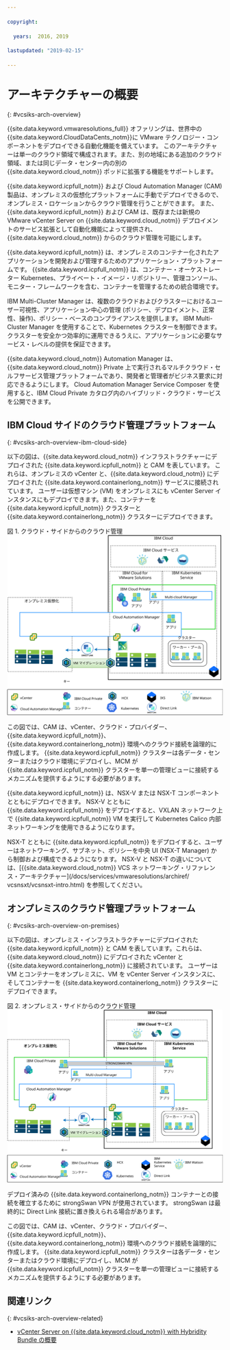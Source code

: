 ```yaml
---

copyright:

  years:  2016, 2019

lastupdated: "2019-02-15"

---
```


# アーキテクチャーの概要
{: #vcsiks-arch-overview}

{{site.data.keyword.vmwaresolutions_full}} オファリングは、世界中の {{site.data.keyword.CloudDataCents_notm}}に VMware テクノロジー・コンポーネントをデプロイできる自動化機能を備えています。 このアーキテクチャーは単一のクラウド領域で構成されます。また、別の地域にある追加のクラウド領域、または同じデータ・センター内の別の {{site.data.keyword.cloud_notm}} ポッドに拡張する機能をサポートします。

{{site.data.keyword.icpfull_notm}} および Cloud Automation Manager (CAM) 製品は、オンプレミスの仮想化プラットフォームに手動でデプロイできるので、
オンプレミス・ロケーションからクラウド管理を行うことができます。 また、{{site.data.keyword.icpfull_notm}} および CAM は、既存または新規の VMware vCenter Server on {{site.data.keyword.cloud_notm}} デプロイメントのサービス拡張として自動化機能によって提供され、{{site.data.keyword.cloud_notm}} からのクラウド管理を可能にします。

{{site.data.keyword.icpfull_notm}} は、オンプレミスのコンテナー化されたアプリケーションを開発および管理するためのアプリケーション・プラットフォームです。 {{site.data.keyword.icpfull_notm}} は、コンテナー・オーケストレーター Kubernetes、プライベート・イメージ・リポジトリー、管理コンソール、モニター・フレームワークを含む、コンテナーを管理するための統合環境です。

IBM Multi-Cluster Manager は、複数のクラウドおよびクラスターにおけるユーザー可視性、アプリケーション中心の管理 (ポリシー、デプロイメント、正常性、操作)、ポリシー・ベースのコンプライアンスを提供します。 IBM Multi-Cluster Manager を使用することで、Kubernetes クラスターを制御できます。 クラスターを安全かつ効率的に運用できるうえに、アプリケーションに必要なサービス・レベルの提供を保証できます。

{{site.data.keyword.cloud_notm}} Automation Manager は、{{site.data.keyword.cloud_notm}} Private 上で実行されるマルチクラウド・セルフサービス管理プラットフォームであり、開発者と管理者がビジネス要求に対応できるようにします。 Cloud Automation Manager Service Composer を使用すると、IBM Cloud Private カタログ内のハイブリッド・クラウド・サービスを公開できます。

## IBM Cloud サイドのクラウド管理プラットフォーム
{: #vcsiks-arch-overview-ibm-cloud-side}

以下の図は、{{site.data.keyword.cloud_notm}} インフラストラクチャーにデプロイされた {{site.data.keyword.icpfull_notm}} と CAM を表しています。
これらは、オンプレミスの vCenter と、{{site.data.keyword.cloud_notm}} にデプロイされた {{site.data.keyword.containerlong_notm}} サービスに接続されています。 ユーザーは仮想マシン (VM) をオンプレミスにも vCenter Server インスタンスにもデプロイできます。また、コンテナーを {{site.data.keyword.icpfull_notm}} クラスターと {{site.data.keyword.containerlong_notm}} クラスターにデプロイできます。

図 1. クラウド・サイドからのクラウド管理
![クラウド上 - クラウド管理](vcsiks-oncloud-cloudmgt.svg)

この図では、CAM は、vCenter、クラウド・プロバイダー、{{site.data.keyword.icpfull_notm}}、{{site.data.keyword.containerlong_notm}} 環境へのクラウド接続を論理的に作成します。 {{site.data.keyword.icpfull_notm}} クラスターは各データ・センターまたはクラウド環境にデプロイし、MCM が {{site.data.keyword.icpfull_notm}} クラスターを単一の管理ビューに接続するメカニズムを提供するようにする必要があります。

{{site.data.keyword.icpfull_notm}} は、NSX-V または NSX-T コンポーネントとともにデプロイできます。 NSX-V とともに {{site.data.keyword.icpfull_notm}} をデプロイすると、VXLAN ネットワーク上で {{site.data.keyword.icpfull_notm}} VM を実行して Kubernetes Calico 内部ネットワーキングを使用できるようになります。

NSX-T とともに {{site.data.keyword.icpfull_notm}} をデプロイすると、ユーザーはネットワーキング、サブネット、ポリシーを中央 UI (NSX-T Manager) から制御および構成できるようになります。 NSX-V と NSX-T の違いについては、[{{site.data.keyword.cloud_notm}} VCS ネットワーキング・リファレンス・アーキテクチャー](/docs/services/vmwaresolutions/archiref/
vcsnsxt/vcsnsxt-intro.html) を参照してください。

## オンプレミスのクラウド管理プラットフォーム
{: #vcsiks-arch-overview-on-premises}

以下の図は、オンプレミス・インフラストラクチャーにデプロイされた {{site.data.keyword.icpfull_notm}} と CAM を表しています。これらは、{{site.data.keyword.cloud_notm}} にデプロイされた vCenter と {{site.data.keyword.containerlong_notm}} に接続されています。 ユーザーは VM とコンテナーをオンプレミスに、VM を vCenter Server インスタンスに、そしてコンテナーを {{site.data.keyword.containerlong_notm}} クラスターにデプロイできます。

図 2. オンプレミス・サイドからのクラウド管理
![オンプレミスのクラウド管理](vcsiks-onprem-cloudmgt.svg)

デプロイ済みの {{site.data.keyword.containerlong_notm}} コンテナーとの接続を確立するために strongSwan VPN が使用されています。 strongSwan は最終的に Direct Link 接続に置き換えられる場合があります。

この図では、CAM は、vCenter、クラウド・プロバイダー、{{site.data.keyword.icpfull_notm}}、{{site.data.keyword.containerlong_notm}} 環境へのクラウド接続を論理的に作成します。 {{site.data.keyword.icpfull_notm}} クラスターは各データ・センターまたはクラウド環境にデプロイし、MCM が {{site.data.keyword.icpfull_notm}} クラスターを単一の管理ビューに接続するメカニズムを提供するようにする必要があります。

## 関連リンク
{: #vcsiks-arch-overview-related}

* [vCenter Server on {{site.data.keyword.cloud_notm}} with Hybridity Bundle の概要](/docs/services/vmwaresolutions/archiref/vcs?topic=vmware-solutions-vcs-hybridity-intro)
